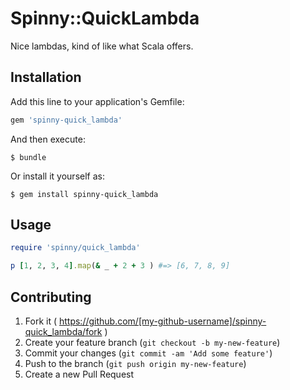 # Spinny::QuickLambda

Nice lambdas, kind of like what Scala offers.

## Installation

Add this line to your application's Gemfile:

```ruby
gem 'spinny-quick_lambda'
```

And then execute:

    $ bundle

Or install it yourself as:

    $ gem install spinny-quick_lambda

## Usage

```ruby
require 'spinny/quick_lambda'

p [1, 2, 3, 4].map(& _ + 2 + 3 ) #=> [6, 7, 8, 9]
```

## Contributing

1. Fork it ( https://github.com/[my-github-username]/spinny-quick_lambda/fork )
2. Create your feature branch (`git checkout -b my-new-feature`)
3. Commit your changes (`git commit -am 'Add some feature'`)
4. Push to the branch (`git push origin my-new-feature`)
5. Create a new Pull Request
